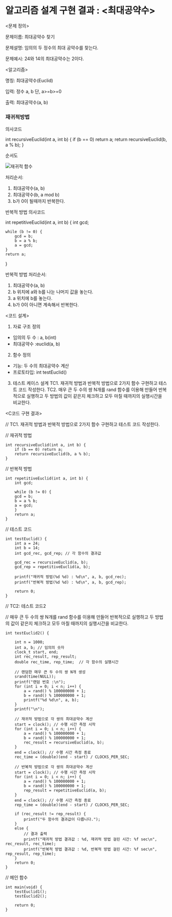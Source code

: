 # 알고리즘 설계 구현 결과 : <최대공약수>

<문제 정의>

문제이름: 최대공약수 찾기

문제설명: 임의의 두 정수의 최대 공약수를 찾는다.

문제예시: 24와 14의 최대공약수는 2이다.

<알고리즘>

명칭: 최대공약수(Euclid)

입력: 정수 a, b 단, a>=b>=0

출력: 최대공약수(a, b)

### 재귀적방법

의사코드


int recursiveEuclid(int a, int b)
{
    if (b == 0) return a;
    return recursiveEuclid(b, a % b);
}


순서도

![재귀적 함수](https://user-images.githubusercontent.com/90670592/232190587-a4e73e0d-5274-4337-aeda-79f76e8f8b5d.png)

처리순서:
1. 최대공약수(a, b)
2. 최대공약수(b, a mod b)
3. b가 0이 될때까지 반복한다.

반복적 방법 의사코드

int repetitiveEuclid(int a, int b)
{
    int gcd;

    while (b != 0) {
        gcd = b;
        b = a % b;
        a = gcd;
    }
    return a;
}

반복적 방법 처리순서:
1. 최대공약수(a, b)
2. b 위치에 a와 b를 나눈 나머지 값을 놓는다.
3. a 위치에 b를 놓는다.
4. b가 0이 아니면 계속해서 반복한다.

<코드 설계>
1. 자료 구조 정의
- 임의의 두 수 : a, b(int)
- 최대공약수 :euclid(a, b)

2. 함수 정의
- 기능: 두 수의 최대공약수 계산
- 프로토타입: int testEuclid()

3. 테스트 케이스 설계
TC1. 재귀적 방법과 반복적 방법으로 2가지 함수 구현하고 테스트 코드 작성한다.
TC2. 매우 큰 두 수의 쌍 N개를 rand 함수를 이용해 만들어 반복적으로 실행하고 두 방법의 값이 같은지 체크하고 모두 마칠 때까지의 실행시간을 비교한다.

<C코드 구현 결과>

// TC1. 재귀적 방법과 반복적 방법으로 2가지 함수 구현하고 테스트 코드 작성한다.

// 재귀적 방법

	int recursiveEuclid(int a, int b) {
	    if (b == 0) return a;
	    return recursiveEuclid(b, a % b);
	}
	
// 반복적 방법

	int repetitiveEuclid(int a, int b) {
	    int gcd;

	    while (b != 0) {
		gcd = b;
		b = a % b;
		a = gcd;
	    }
	    return a;
	}
	
// 테스트 코드

	int testEuclid() {
		int a = 24;
		int b = 14;
		int gcd_rec, gcd_rep; // 각 함수의 결과값

		gcd_rec = recursiveEuclid(a, b);
		gcd_rep = repetitiveEuclid(a, b);

		printf("재귀적 방법(%d %d) : %d\n", a, b, gcd_rec);
		printf("반복적 방법(%d %d) : %d\n", a, b, gcd_rep);

		return 0;
	}
	
// TC2: 테스트 코드2

// 매우 큰 두 수의 쌍 N개를 rand 함수를 이용해 만들어 반복적으로 실행하고 두 방법의 값이 같은지 체크하고 모두 마칠 때까지의 실행시간을 비교한다.

	int testEuclid2() {

		int n = 1000;
		int a, b; // 임의의 숫자
		clock_t start, end;
		int rec_result, rep_result;
		double rec_time, rep_time;	// 각 함수의 실행시간

		// 랜덤한 매우 큰 두 수의 쌍 N개 생성
		srand(time(NULL));
		printf("랜덤 번호 :\n");
		for (int i = 0; i < n; i++) {
			a = rand() % 100000000 + 1;
			b = rand() % 100000000 + 1;
			printf("%d %d\n", a, b);
		}
		printf("\n");

		// 재귀적 방법으로 각 쌍의 최대공약수 계산
		start = clock(); // 수행 시간 측정 시작
		for (int i = 0; i < n; i++) {
			a = rand() % 100000000 + 1;
			b = rand() % 100000000 + 1;
			rec_result = recursiveEuclid(a, b);
		}
		end = clock(); // 수행 시간 측정 종료
		rec_time = (double)(end - start) / CLOCKS_PER_SEC;

		// 반복적 방법으로 각 쌍의 최대공약수 계산
		start = clock(); // 수행 시간 측정 시작
		for (int i = 0; i < n; i++) {
			a = rand() % 100000000 + 1;
			b = rand() % 100000000 + 1;
			rep_result = repetitiveEuclid(a, b);
		}
		end = clock(); // 수행 시간 측정 종료
		rep_time = (double)(end - start) / CLOCKS_PER_SEC;

		if (rec_result != rep_result) {
			printf("두 함수의 결과값이 다릅니다.");
		}
		else {
			// 결과 출력
			printf("재귀적 방법 결과값 : %d, 재귀적 방법 걸린 시간: %f sec\n", rec_result, rec_time);
			printf("반복적 방법 결과값 : %d, 반복적 방법 걸린 시간: %f sec\n", rep_result, rep_time);
		}
		return 0;
	}
	
// 메인 함수

	int main(void) {
		testEuclid1();
		testEuclid2();

		return 0;
	}
